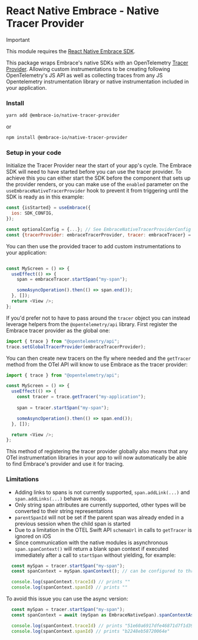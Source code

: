 # React Native Embrace - Native Tracer Provider

> [!IMPORTANT]
>
> This module requires the [React Native Embrace SDK](https://www.npmjs.com/package/@embrace-io/react-native).

This package wraps Embrace's native SDKs with an OpenTelemetry [Tracer Provider](https://opentelemetry.io/docs/concepts/signals/traces/#tracer-provider).
Allowing custom instrumentations to be creating following OpenTelemetry's JS API as well as collecting traces from
any JS Opentelemetry instrumentation library or native instrumentation included in your application.

### Install

```sh
yarn add @embrace-io/native-tracer-provider
```

or

```sh
npm install @embrace-io/native-tracer-provider
```

### Setup in your code

Initialize the Tracer Provider near the start of your app's cycle. The Embrace SDK will need to have started before you
can use the tracer provider. To achieve this you can either start the SDK before the component that sets up the provider
renders, or you can make use of the `enabled` parameter on the `useEmbraceNativeTracerProvider` hook to prevent it from
triggering until the SDK is ready as in this example:

```javascript
const {isStarted} = useEmbrace({
  ios: SDK_CONFIG,
});

const optionalConfig = {...}; // See EmbraceNativeTracerProviderConfig in ./src/types/ for possible options
const {tracerProvider: embraceTracerProvider, tracer: embraceTracer} = useEmbraceNativeTracerProvider(optionalConfig, isStarted);
```

You can then use the provided tracer to add custom instrumentations to your application:

```javascript

const MyScreen = () => {
  useEffect(() => {
    span = embraceTracer.startSpan("my-span");

    someAsyncOperation().then(() => span.end());
  }, []);
  return <View />;
};
```

If you'd prefer not to have to pass around the `tracer` object you can instead leverage helpers from the
`@opentelemetry/api` library. First register the Embrace tracer provider as the global one:

```javascript
import { trace } from "@opentelemetry/api";
trace.setGlobalTracerProvider(embraceTracerProvider);
```

You can then create new tracers on the fly where needed and the `getTracer` method from the OTel API will know to
use Embrace as the tracer provider:

```javascript
import { trace } from "@opentelemetry/api";

const MyScreen = () => {
  useEffect(() => {
    const tracer = trace.getTracer("my-application");
    
    span = tracer.startSpan("my-span");

    someAsyncOperation().then(() => span.end());
  }, []);

  return <View />;
};
```

This method of registering the tracer provider globally also means that any OTel instrumentation libraries in your app
to will now automatically be able to find Embrace's provider and use it for tracing.

### Limitations

* Adding links to spans is not currently supported, `span.addLink(...)` and `span.addLinks(...)` behave as noops.
* Only string span attributes are currently supported, other types will be converted to their string representations
* `parentSpanId` will not be set if the parent span was already ended in a previous session when the child span is started
* Due to a limitation in the OTEL Swift API `schemaUrl` in calls to `getTracer` is ignored on iOS
* Since communication with the native modules is asynchronous `span.spanContext()` will return a blank span context if
executed immediately after a call to `startSpan` without yielding, for example:

```javascript
  const mySpan = tracer.startSpan("my-span");
  const spanContext = mySpan.spanContext(); // can be configured to throw an error instead through EmbraceNativeTracerProviderConfig

  console.log(spanContext.traceId) // prints ""
  console.log(spanContext.spanId) // prints ""
```

To avoid this issue you can use the async version:

```javascript
  const mySpan = tracer.startSpan("my-span");
  const spanContext = await (mySpan as EmbraceNativeSpan).spanContextAsync();

  console.log(spanContext.traceId) // prints "51e60a6917dfe46871d7f1d39f66d02c"
  console.log(spanContext.spanId) // prints "b2248eb58720064e"
```